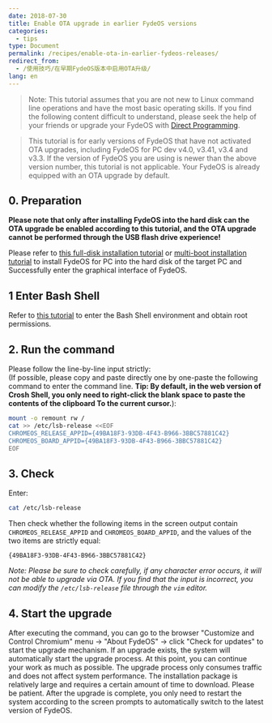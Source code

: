 ```yaml
---
date: 2018-07-30
title: Enable OTA upgrade in earlier FydeOS versions
categories:
  - tips
type: Document
permalink: /recipes/enable-ota-in-earlier-fydeos-releases/
redirect_from:
  - /使用技巧/在早期FydeOS版本中启用OTA升级/
lang: en
---
```


> Note: This tutorial assumes that you are not new to Linux command line operations and have the most basic operating skills. If you find the following content difficult to understand, please seek the help of your friends or upgrade your FydeOS with [Direct Programming](https://fydeos.com/instructions-pc).

> This tutorial is for early versions of FydeOS that have not activated OTA upgrades, including FydeOS for PC dev v4.0, v3.41, v3.4 and v3.3. If the version of FydeOS you are using is newer than the above version number, this tutorial is not applicable. Your FydeOS is already equipped with an OTA upgrade by default.

## 0. Preparation

__Please note that only after installing FydeOS into the hard disk can the OTA upgrade be enabled according to this tutorial, and the OTA upgrade cannot be performed through the USB flash drive experience!__

Please refer to [this full-disk installation tutorial](/en/getting-started/install-fydeos-to-hdd/) or [multi-boot installation tutorial](/en/recipes/dual-boot/) to install FydeOS for PC into the hard disk of the target PC and Successfully enter the graphical interface of FydeOS.


## 1 Enter Bash Shell

Refer to [this tutorial](/en/getting-started/shell-access/) to enter the Bash Shell environment and obtain root permissions.


## 2. Run the command

Please follow the line-by-line input strictly: <br>
(If possible, please copy and paste directly one by one-paste the following command to enter the command line. __Tip: By default, in the web version of Crosh Shell, you only need to right-click the blank space to paste the contents of the clipboard To the current cursor.__):

```bash
mount -o remount rw /
cat >> /etc/lsb-release <<EOF
CHROMEOS_RELEASE_APPID={49BA18F3-93DB-4F43-B966-3BBC57881C42}
CHROMEOS_BOARD_APPID={49BA18F3-93DB-4F43-B966-3BBC57881C42}
EOF
```

## 3. Check

Enter:
```bash
cat /etc/lsb-release
```
Then check whether the following items in the screen output contain `CHROMEOS_RELEASE_APPID` and `CHROMEOS_BOARD_APPID`, and the values ​​of the two items are strictly equal:
```
{49BA18F3-93DB-4F43-B966-3BBC57881C42}
```
_Note: Please be sure to check carefully, if any character error occurs, it will not be able to upgrade via OTA. If you find that the input is incorrect, you can modify the `/etc/lsb-release` file through the `vim` editor._


## 4. Start the upgrade

After executing the command, you can go to the browser "Customize and Control Chromium" menu -> "About FydeOS" -> click "Check for updates" to start the upgrade mechanism. If an upgrade exists, the system will automatically start the upgrade process. At this point, you can continue your work as much as possible. The upgrade process only consumes traffic and does not affect system performance. The installation package is relatively large and requires a certain amount of time to download. Please be patient. After the upgrade is complete, you only need to restart the system according to the screen prompts to automatically switch to the latest version of FydeOS.
